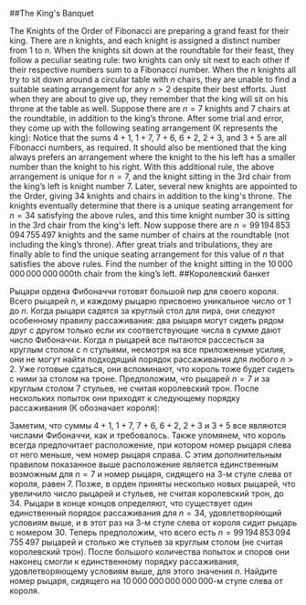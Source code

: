 ##The King's Banquet

The Knights of the Order of Fibonacci are preparing a grand feast for their king. There are $n$ knights, and each knight is assigned a distinct number from 1 to $n$.
When the knights sit down at the roundtable for their feast, they follow a peculiar seating rule: two knights can only sit next to each other if their respective numbers sum to a Fibonacci number.
When the $n$ knights all try to sit down around a circular table with $n$ chairs, they are unable to find a suitable seating arrangement for any $n>2$ despite their best efforts. Just when they are about to give up, they remember that the king will sit on his throne at the table as well.
Suppose there are $n=7$ knights and 7 chairs at the roundtable, in addition to the king’s throne. After some trial and error, they come up with the following seating arrangement (K represents the king):
Notice that the sums $4+1$, $1+7$, $7+6$, $6+2$, $2+3$, and $3+5$ are all Fibonacci numbers, as required. It should also be mentioned that the king always prefers an arrangement where the knight to the his left has a smaller number than the knight to his right. With this additional rule, the above arrangement is unique for $n=7$, and the knight sitting in the 3rd chair from the king’s left is knight number 7.
Later, several new knights are appointed to the Order, giving 34 knights and chairs in addition to the king's throne. The knights eventually determine that there is a unique seating arrangement for $n=34$ satisfying the above rules, and this time knight number 30 is sitting in the 3rd chair from the king's left.
Now suppose there are $n=99\,194\,853\,094\,755\,497$ knights and the same number of chairs at the roundtable (not including the king’s throne). After great trials and tribulations, they are finally able to find the unique seating arrangement for this value of $n$ that satisfies the above rules.
Find the number of the knight sitting in the $10\,000\,000\,000\,000\,000$th chair from the king’s left.
##Королевский банкет

Рыцари ордена Фибоначчи готовят большой пир для своего короля. Всего рыцарей $n$, и каждому рыцарю присвоено уникальное число от 1 до $n$.
Когда рыцари садятся за круглый стол для пира, они следуют особенному правилу рассаживания: два рыцаря могут сидеть рядом друг с другом только если их соответствующие числа в сумме дают число Фибоначчи.
Когда $n$ рыцарей все пытаются рассесться за круглым столом с $n$ стульями, несмотря на все приложенные усилия, они не могут найти подходящий порядок рассаживания для любого $n>2$. Уже готовые сдаться, они вспоминают, что король тоже будет сидеть с ними за столом на троне.
Предположим, что рыцарей $n=7$ и за круглым столом 7 стульев, не считая королевский трон. После нескольких попыток они приходят к следующему порядку рассаживания (К обозначает короля):


Заметим, что суммы $4+1$, $1+7$, $7+6$, $6+2$, $2+3$ и $3+5$ все являются числами Фибоначчи, как и требовалось. Также упомянем, что король всегда предпочитает расположение, при котором номер рыцаря слева от него меньше, чем номер рыцаря справа. С этим дополнительным правилом показанное выше расположение является единственным возможным для $n=7$ и номер рыцаря, сидящего на 3-м стуле слева от короля, равен 7.
Позже, в орден приняты несколько новых рыцарей, что увеличило число рыцарей и стульев, не считая королевский трон, до 34. Рыцари в конце концов определяют, что существует один единственный порядок рассаживания для $n=34$, удовлетворяющий условиям выше, и в этот раз на 3-м стуле слева от короля сидит рыцарь с номером 30.
Теперь предположим, что всего есть $n=99\,194\,853\,094\,755\,497$ рыцарей и столько же стульев за круглым столом (не считая королевский трон). После большого количества попыток и споров они наконец смогли к единственному порядку рассаживания, удовлетворяющему условиям выше, для этого значения $n$.
Найдите номер рыцаря, сидящего на $10\,000\,000\,000\,000\,000$-м стуле слева от короля.
